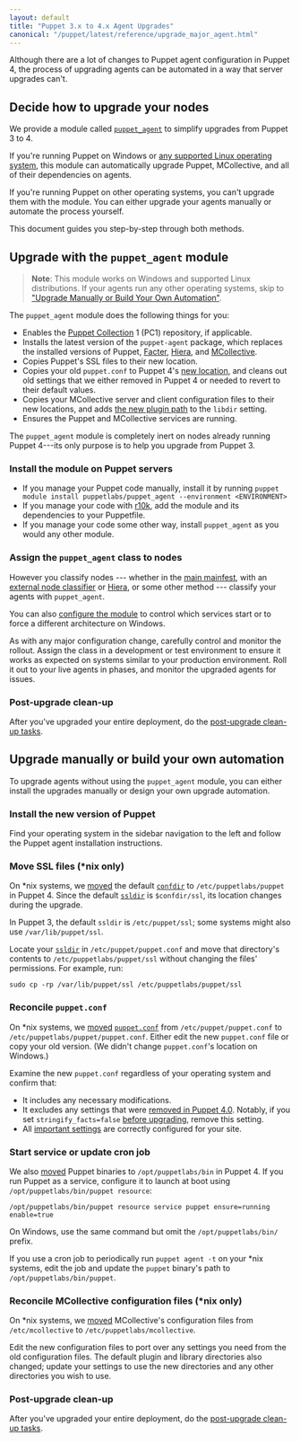 ```yaml
---
layout: default
title: "Puppet 3.x to 4.x Agent Upgrades"
canonical: "/puppet/latest/reference/upgrade_major_agent.html"
---
```


[Hiera]: /hiera/
[MCollective]: /mcollective/
[puppet_agent]: https://forge.puppetlabs.com/puppetlabs/puppet_agent
[moved]: ./whered_it_go.html
[facter]: /facter/
[Puppet Collection]: ./puppet_collections.md

Although there are a lot of changes to Puppet agent configuration in Puppet 4, the process of upgrading agents can be automated in a way that server upgrades can't.

## Decide how to upgrade your nodes

We provide a module called [`puppet_agent`][puppet_agent] to simplify upgrades from Puppet 3 to 4.

If you're running Puppet on Windows or [any supported Linux operating system](./system_requirements.html#platforms-with-packages), this module can automatically upgrade Puppet, MCollective, and all of their dependencies on agents.

If you're running Puppet on other operating systems, you can't upgrade them with the module. You can either upgrade your agents manually or automate the process yourself.

This document guides you step-by-step through both methods.

## Upgrade with the `puppet_agent` module

> **Note**: This module works on Windows and supported Linux distributions. If your agents run any other operating systems, skip to ["Upgrade Manually or Build Your Own Automation"](#upgrade-manually-or-build-your-own-automation).

The `puppet_agent` module does the following things for you:

- Enables the [Puppet Collection][] 1 (PC1) repository, if applicable.
- Installs the latest version of the `puppet-agent` package, which replaces the installed versions of Puppet, [Facter][], [Hiera][], and [MCollective][].
- Copies Puppet's SSL files to their new location.
- Copies your old `puppet.conf` to Puppet 4's [new location][moved], and cleans out old settings that we either removed in Puppet 4 or needed to revert to their default values.
- Copies your MCollective server and client configuration files to their new locations, and adds [the new plugin path](/mcollective/deploy/plugins.html) to the `libdir` setting.
- Ensures the Puppet and MCollective services are running.

The `puppet_agent`  module is completely inert on nodes already running Puppet 4---its only purpose is to help you upgrade from Puppet 3.

### Install the module on Puppet servers

* If you manage your Puppet code manually, install it by running `puppet module install puppetlabs/puppet_agent --environment <ENVIRONMENT>`
* If you manage your code with [r10k]({{pe}}/r10k.html), add the module and its dependencies to your Puppetfile.
* If you manage your code some other way, install `puppet_agent` as you would any other module.

### Assign the `puppet_agent` class to nodes

However you classify nodes --- whether in the [main mainfest](./dirs_manifest.html), with an [external node classifier](/guides/external_nodes.html) or [Hiera][], or some other method --- classify your agents with `puppet_agent`.

You can also [configure the module](https://forge.puppetlabs.com/puppetlabs/puppet_agent/readme#usage) to control which services start or to force a different architecture on Windows.

As with any major configuration change, carefully control and monitor the rollout. Assign the class in a development or test environment to ensure it works as expected on systems similar to your production environment. Roll it out to your live agents in phases, and monitor the upgraded agents for issues.

### Post-upgrade clean-up

After you've upgraded your entire deployment, do the [post-upgrade clean-up tasks](./upgrade_major_post.html).

## Upgrade manually or build your own automation

To upgrade agents without using the `puppet_agent` module, you can either install the upgrades manually or design your own upgrade automation.

### Install the new version of Puppet

Find your operating system in the sidebar navigation to the left and follow the Puppet agent installation instructions.

### Move SSL files (\*nix only)

On \*nix systems, we [moved][] the default [`confdir`](./dirs_confdir.html) to `/etc/puppetlabs/puppet` in Puppet 4. Since the default [`ssldir`](./dirs_ssldir.html) is `$confdir/ssl`, its location changes during the upgrade.

In Puppet 3, the default `ssldir` is `/etc/puppet/ssl`; some systems might also use  `/var/lib/puppet/ssl`.

Locate your [`ssldir`](./dirs_ssldir.html) in `/etc/puppet/puppet.conf` and move that directory's contents to `/etc/puppetlabs/puppet/ssl` without changing the files' permissions. For example, run:

    sudo cp -rp /var/lib/puppet/ssl /etc/puppetlabs/puppet/ssl

### Reconcile `puppet.conf`

On \*nix systems, we [moved][] [`puppet.conf`](./config_file_main.html) from `/etc/puppet/puppet.conf` to `/etc/puppetlabs/puppet/puppet.conf`. Either edit the new `puppet.conf` file or copy your old version. (We didn't change `puppet.conf`'s location on Windows.)

Examine the new `puppet.conf` regardless of your operating system and confirm that:

* It includes any necessary modifications.
* It excludes any settings that were [removed in Puppet 4.0](/puppet/3.8/reference/deprecated_settings.html). Notably, if you set `stringify_facts=false` [before upgrading](./upgrade_major_pre.html), remove this setting.
* All [important settings](./config_important_settings.html#settings-for-puppet-master-servers) are correctly configured for your site.

### Start service or update cron job

We also [moved][] Puppet binaries to `/opt/puppetlabs/bin` in Puppet 4. If you run Puppet as a service, configure it to launch at boot using `/opt/puppetlabs/bin/puppet resource`:

`/opt/puppetlabs/bin/puppet resource service puppet ensure=running enable=true`

On Windows, use the same command but omit the `/opt/puppetlabs/bin/` prefix.

If you use a cron job to periodically run `puppet agent -t` on your \*nix systems, edit the job and update the `puppet` binary's path to `/opt/puppetlabs/bin/puppet`.

### Reconcile MCollective configuration files (\*nix only)

On \*nix systems, we [moved][] MCollective's configuration files from `/etc/mcollective` to `/etc/puppetlabs/mcollective`.

Edit the new configuration files to port over any settings you need from the old configuration files. The default plugin and library directories also changed; update your settings to use the new directories and any other directories you wish to use.

### Post-upgrade clean-up

After you've upgraded your entire deployment, do the [post-upgrade clean-up tasks](./upgrade_major_post.html).
